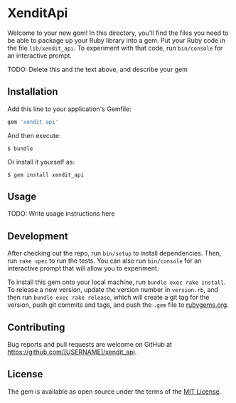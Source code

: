 # XenditApi

Welcome to your new gem! In this directory, you'll find the files you need to be able to package up your Ruby library into a gem. Put your Ruby code in the file `lib/xendit_api`. To experiment with that code, run `bin/console` for an interactive prompt.

TODO: Delete this and the text above, and describe your gem

## Installation

Add this line to your application's Gemfile:

```ruby
gem 'xendit_api'
```

And then execute:

    $ bundle

Or install it yourself as:

    $ gem install xendit_api

## Usage

TODO: Write usage instructions here

## Development

After checking out the repo, run `bin/setup` to install dependencies. Then, run `rake spec` to run the tests. You can also run `bin/console` for an interactive prompt that will allow you to experiment.

To install this gem onto your local machine, run `bundle exec rake install`. To release a new version, update the version number in `version.rb`, and then run `bundle exec rake release`, which will create a git tag for the version, push git commits and tags, and push the `.gem` file to [rubygems.org](https://rubygems.org).

## Contributing

Bug reports and pull requests are welcome on GitHub at https://github.com/[USERNAME]/xendit_api.


## License

The gem is available as open source under the terms of the [MIT License](http://opensource.org/licenses/MIT).

